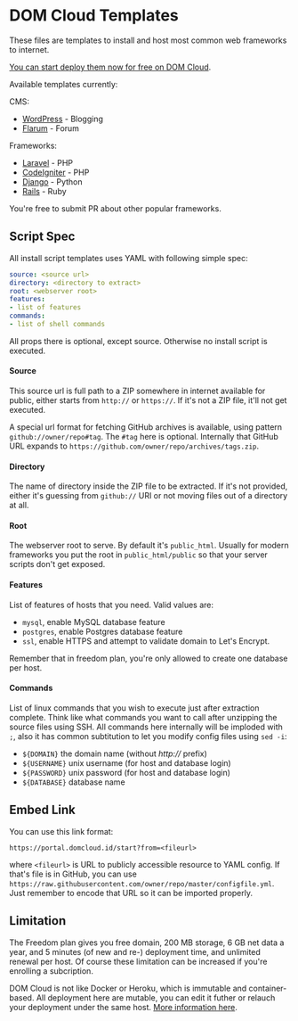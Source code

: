# DOM Cloud Templates


These files are templates to install and host most common web frameworks to internet. 

[You can start deploy them now for free on DOM Cloud](https://portal.domcloud.id/start).

Available templates currently:

CMS:

+ [WordPress](https://portal.domcloud.id/start?from=https://raw.githubusercontent.com/domcloud/dom-templates/master/wordpress.yml) - Blogging
+ [Flarum](https://portal.domcloud.id/start?from=https://raw.githubusercontent.com/domcloud/dom-templates/master/codeigniter.yml) - Forum

Frameworks:

+ [Laravel](https://portal.domcloud.id/start?from=https://raw.githubusercontent.com/domcloud/dom-templates/master/laravel.yml) - PHP
+ [CodeIgniter](https://portal.domcloud.id/start?from=https://raw.githubusercontent.com/domcloud/dom-templates/master/codeigniter.yml) - PHP
+ [Django](https://portal.domcloud.id/start?from=https://raw.githubusercontent.com/domcloud/dom-templates/master/django.yml) - Python
+ [Rails](https://portal.domcloud.id/start?from=https://raw.githubusercontent.com/domcloud/dom-templates/master/rails.yml) - Ruby

You're free to submit PR about other popular frameworks.

## Script Spec

All install script templates uses YAML with following simple spec:

```yml
source: <source url>
directory: <directory to extract>
root: <webserver root>
features:
- list of features
commands:
- list of shell commands
```

All props there is optional, except source. Otherwise no install script is executed.

#### Source

This source url is full path to a ZIP somewhere in internet available for public, either starts from `http://` or `https://`. If it's not a ZIP file, it'll not get executed.

A special url format for fetching GitHub archives is available, using pattern `github://owner/repo#tag`. The `#tag` here is optional. Internally that GitHub URL expands to `https://github.com/owner/repo/archives/tags.zip`.

#### Directory

The name of directory inside the ZIP file to be extracted. If it's not provided, either it's guessing from `github://` URI or not moving files out of a directory at all.

#### Root

The webserver root to serve. By default it's `public_html`. Usually for modern frameworks you put the root in `public_html/public` so that your server scripts don't get exposed.

#### Features

List of features of hosts that you need. Valid values are: 

+ `mysql`, enable MySQL database feature 
+ `postgres`, enable Postgres database feature 
+ `ssl`, enable HTTPS and attempt to validate domain to Let's Encrypt.

Remember that in freedom plan, you're only allowed to create one database per host.

#### Commands

List of linux commands that you wish to execute just after extraction complete. Think like what commands you want to call after unzipping the source files using SSH. All commands here internally will be imploded with ` ; `, also it has common subtitution to let you modify config files using `sed -i`:

+ `${DOMAIN}` the domain name (without *http://* prefix)
+ `${USERNAME}` unix username (for host and database login)
+ `${PASSWORD}` unix password (for host and database login)
+ `${DATABASE}` database name

## Embed Link

You can use this link format: 

```https://portal.domcloud.id/start?from=<fileurl>```

where `<fileurl>` is URL to publicly accessible resource to YAML config. If that's file is in GitHub, you can use `https://raw.githubusercontent.com/owner/repo/master/configfile.yml`. Just remember to encode that URL so it can be imported properly.

## Limitation

The Freedom plan gives you free domain, 200 MB storage, 6 GB net data a year, and 5 minutes (of new and re-) deployment time, and unlimited renewal per host. Of course these limitation can be increased if you're enrolling a subcription.

DOM Cloud is not like Docker or Heroku, which is immutable and container-based. All deployment here are mutable, you can edit it futher or relauch your deployment under the same host. [More information here](https://github.com/domcloud/dom-portal).

